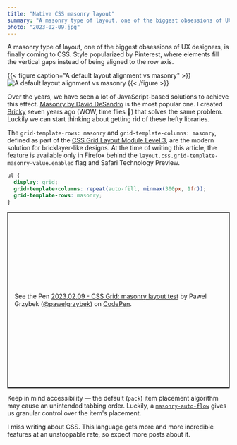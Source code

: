```yaml
---
title: "Native CSS masonry layout"
summary: "A masonry type of layout, one of the biggest obsessions of UX designers,  is finally coming to CSS. Style popularized by Pinterest, where elements fill the vertical gaps instead of being aligned to the row axis."
photo: "2023-02-09.jpg"
---
```


A masonry type of layout, one of the biggest obsessions of UX designers,  is finally coming to CSS. Style popularized by Pinterest, where elements fill the vertical gaps instead of being aligned to the row axis.

{{< figure caption="A default layout alignment vs masonry" >}} 
![A default layout alignment vs masonry](/photos/2023-02-09-1.png)
{{< /figure >}}

Over the years, we have seen a lot of JavaScript-based solutions to achieve this effect. [Masonry by David DeSandro](https://masonry.desandro.com) is the most popular one. I created [Bricky](https://github.com/pawelgrzybek/bricky) seven years ago (WOW, time flies 🤯) that solves the same problem. Luckily we can start thinking about getting rid of these hefty libraries.

The `grid-template-rows: masonry` and `grid-template-columns: masonry`, defined as part of the [CSS Grid Layout Module Level 3](https://w3c.github.io/csswg-drafts/css-grid-3/), are the modern solution for bricklayer-like designs. At the time of writing this article, the feature is available only in Firefox behind the `layout.css.grid-template-masonry-value.enabled` flag and Safari Technology Preview.

```css
ul {
  display: grid;
  grid-template-columns: repeat(auto-fill, minmax(300px, 1fr));
  grid-template-rows: masonry;
}
```

<p class="codepen" data-height="400" data-default-tab="result" data-slug-hash="QWBXWqK" data-user="pawelgrzybek" style="height: 400px; box-sizing: border-box; display: flex; align-items: center; justify-content: center; border: 2px solid; margin: 1em 0; padding: 1em;">
  <span>See the Pen <a href="https://codepen.io/pawelgrzybek/pen/QWBXWqK">
  2023.02.09 - CSS Grid: masonry layout test</a> by Pawel Grzybek (<a href="https://codepen.io/pawelgrzybek">@pawelgrzybek</a>)
  on <a href="https://codepen.io">CodePen</a>.</span>
</p>
<script async src="https://cpwebassets.codepen.io/assets/embed/ei.js"></script>

Keep in mind accessibility — the default (`pack`) item placement algorithm may cause an unintended tabbing order. Luckily, a [`masonry-auto-flow`](https://w3c.github.io/csswg-drafts/css-grid-3/#masonry-auto-flow) gives us granular control over the item's placement.

I miss writing about CSS. This language gets more and more incredible features at an unstoppable rate, so expect more posts about it.
